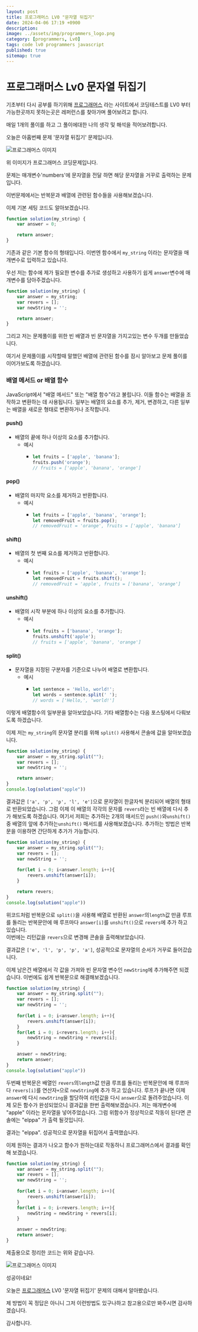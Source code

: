 ```yaml
---
layout: post
title: 프로그래머스 LV0 "문자열 뒤집기"
date: 2024-04-06 17:19 +0900
description: 
image: ../assets/img/programmers_logo.png
category: [programmers, Lv0]
tags: code lv0 programmers javascript
published: true
sitemap: true
---
```


# 프로그래머스 Lv0 문자열 뒤집기

  기초부터 다시 공부를 하기위해 [프로그래머스](https://programmers.co.kr/) 라는 사이트에서
  코딩테스트를 LV0 부터 가능한곳까지 못하는곳은 레퍼런스를 찾아가며 풀어보려고 합니다.
  
  매일 1개의 풀이를 하고 그 풀이에대한 나의 생각 및 해석을 적어보려합니다.

  오늘은 아홉번째 문제 '문자열 뒤집기' 문제입니다.

  ![프로그래머스 이미지](../assets/img/문자열뒤집기_01.png)

  위 이미지가 프로그래머스 코딩문제입니다.
  
  문제는 매개변수'numbers'에 문자열을 전달 하면 해당 문자열을 거꾸로 출력하는 문제입니다.

  이번문제에서는 반복문과 배열에 관련된 함수들을 사용해보겠습니다.

  이제 기본 세팅 코드도 알아보겠습니다.
  
```javascript
function solution(my_string) {
    var answer = 0;

    return answer;
}
``` 
기존과 같은 기본 함수의 형태입니다. 이번엔 함수에서 `my_string` 이라는 문자열을 매개변수로 입력하고 있습니다.

우선 저는 함수에 제가 필요한 변수를 추가로 생성하고 사용하기 쉽게 `answer`변수에 매개변수를 담아주겠습니다.

```javascript
function solution(my_string) {
    var answer = my_string;
    var revers = [];
    var newString = '';

    return answer;
}
``` 
그리고 저는 문제풀이를 위한 빈 배열과 빈 문자열을 가지고있는 변수 두개를 만들었습니다.

여기서 문제풀이를 시작할때 말했던 배열에 관련된 함수를 잠시 알아보고 문제 풀이를 이어가보도록 하겠습니다.

### 배열 메서드 or 배열 함수
JavaScript에서 "배열 메서드" 또는 "배열 함수"라고 불립니다. 이들 함수는 배열을 조작하고 변환하는 데 사용됩니다. 일부는 배열의 요소를 추가, 제거, 변경하고, 다른 일부는 배열을 새로운 형태로 변환하거나 조작합니다.

#### push()
+ 배열의 끝에 하나 이상의 요소를 추가합니다.
  + 예시
    + ```javascript
      let fruits = ['apple', 'banana'];
      fruits.push('orange');
      // fruits = ['apple', 'banana', 'orange']
      ```
#### pop()
+ 배열의 마지막 요소를 제거하고 반환합니다.
  + 예시
    + ```javascript
      let fruits = ['apple', 'banana', 'orange'];
      let removedFruit = fruits.pop();
      // removedFruit = 'orange', fruits = ['apple', 'banana']
      ```
#### shift()
+ 배열의 첫 번째 요소를 제거하고 반환합니다.
  + 예시
    + ```javascript
      let fruits = ['apple', 'banana', 'orange'];
      let removedFruit = fruits.shift();
      // removedFruit = 'apple', fruits = ['banana', 'orange']
      ```
#### unshift()
+ 배열의 시작 부분에 하나 이상의 요소를 추가합니다.
  + 예시
    + ```javascript
      let fruits = ['banana', 'orange'];
      fruits.unshift('apple');
      // fruits = ['apple', 'banana', 'orange']
      ```
#### split()
+ 문자열을 지정된 구분자를 기준으로 나누어 배열로 변환합니다.
  + 예시
    + ```javascript
      let sentence = 'Hello, world!';
      let words = sentence.split(' ');
      // words = ['Hello,', 'world!']
      ```

이렇게 배열함수의 일부분을 알아보았습니다. 기타 배열함수는 다음 포스팅에서 다뤄보도록 하겠습니다.

이제 저는 `my_string`의 문자열 분리를 위해 `split()` 사용해서 콘솔에 값을 알아보겠습니다.

```javascript
function solution(my_string) {
    var answer = my_string.split("");
    var revers = [];
    var newString = '';

    return answer;
}
console.log(solution("apple"))
``` 

결과값은 `['a', 'p', 'p', 'l', 'e']`으로 문자열이 한글자씩 분리되어 배열의 형태로 반환되었습니다.
그럼 이제 이 배열의 각각의 문자를 `revers`라는 빈 배열에 다시 추가 해보도록 하겠습니다.
여기서 저희는 추가하는 2개의 매서드인 `push()`와`unshift()` 중 배열의 앞에 추가하는`unshift()` 매서드를 사용해보겠습니다.
추가하는 방법은 반복문을 이용하면 간단하게 추가가 가능합니다.

```javascript
function solution(my_string) {
    var answer = my_string.split("");
    var revers = [];
    var newString = '';
    
    for(let i = 0; i<answer.length; i++){
        revers.unshift(answer[i]);
    }

    return revers;
}
console.log(solution("apple"))
``` 

위코드처럼 반복문으로 `split()`을 사용해 배열로 반환된 `answer`의`length`값 만큼 루프를 돌리는 반복문안에
매 루프마다 `answer[i]`를 `unshift()`으로 `revers`에 추가 하고 있습니다.   
이번에는 리턴값을 `revers`으로 변경해 콘솔을 출력해보았습니다.

결과값은 `['e', 'l', 'p', 'p', 'a']`, 성공적으로 문자열의 순서가 거꾸로 들어갔습니다.

이제 남은건 배열에서 각 값을 가져와 빈 문자열 변수인 `newString`에 추가해주면 되겠습니다.
이번에도 쉽게 반복문으로 해결해보겠습니다.

```javascript
function solution(my_string) {
    var answer = my_string.split("");
    var revers = [];
    var newString = '';
    
    for(let i = 0; i<answer.length; i++){
        revers.unshift(answer[i]);
    }
    for(let i = 0; i<revers.length; i++){
        newString = newString + revers[i];
    }

    answer = newString;
    return answer;
}
console.log(solution("apple"))
``` 

두번째 반복문은 배열인 `revers`의`length`값 만큼 루프를 돌리는 반복문안에
매 루프마다 `revers[i]`를 연산자`+`으로 `newString`에 추가 하고 있습니다.
루프가 끝나면 이제 `answer`에 다시 `newString`을 할당하여 리턴값을 다시 `answer`으로 돌려주었습니다.
이제 모든 함수가 완성되었으니 결과값을 한번 출력해보겠습니다. 저는 매개변수에 "apple" 이라는 문자열을 넣어주었습니다.
그럼 위함수가 정상적으로 작동이 된다면 콘솔에는 "elppa" 가 출력 될것입니다.   
   
결과는 "elppa". 성공적으로 문자열을 뒤집어서 출력했습니다.

이제 원하는 결과가 나오고 함수가 원하는대로 작동하니 프로그래머스에서 결과를 확인해 보겠습니다.

```javascript
function solution(my_string) {
    var answer = my_string.split("");
    var revers = [];
    var newString = '';
    
    for(let i = 0; i<answer.length; i++){
        revers.unshift(answer[i]);
    }
    for(let i = 0; i<revers.length; i++){
        newString = newString + revers[i];
    }

    answer = newString;
    return answer;
}
``` 
제출용으로 정리한 코드는 위와 같습니다.

![프로그래머스 이미지](../assets/img/문자열뒤집기_02.png)

성공이네요!

오늘은 [프로그래머스](https://programmers.co.kr/) LV0 '문자열 뒤집기' 문제의 대해서 알아봤습니다.

제 방법이 꼭 정답은 아니니 그저 이런방법도 있구나하고 참고용으로만 봐주시면 감사하겠습니다.

감사합니다.